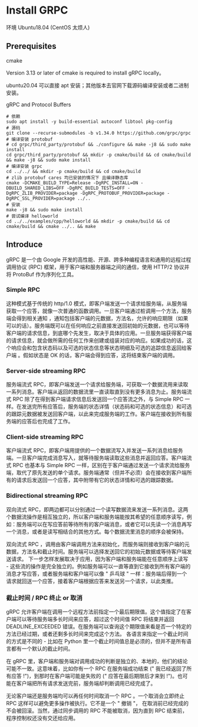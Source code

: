 # Install GRPC

环境 Ubuntu18.04 (CentOS 太烦人)

## Prerequisites

cmake

Version 3.13 or later of cmake is required to install gRPC locally。

ubuntu20.04 可以直接 apt 安装；其他版本去官网下载源码编译安装或者二进制安装。

gRPC and Protocol Buffers

```shell
# 依赖
sudo apt install -y build-essential autoconf libtool pkg-config
# 源码
git clone --recurse-submodules -b v1.34.0 https://github.com/grpc/grpc
# 编译安装 protobuf
# cd grpc/third_party/protobuf && ./configure && make -j8 && sudo make install
cd grpc/third_party/protobuf && mkdir -p cmake/build && cd cmake/build && make -j8 && sudo make install
# 编译安装 grpc
cd ../../ && mkdir -p cmake/build && cd cmake/build
# zlib protobuf cares 均已安装的情况下 且编译静态库
cmake -DCMAKE_BUILD_TYPE=Release -DgRPC_INSTALL=ON -DBUILD_SHARED_LIBS=OFF -DgRPC_BUILD_TESTS=OFF -DgRPC_ZLIB_PROVIDER=package -DgRPC_PROTOBUF_PROVIDER=package -DgRPC_SSL_PROVIDER=package ../..
# 安装
make -j8 && sudo make install
# 尝试编译 helloworld
cd ../../examples/cpp/helloworld && mkdir -p cmake/build && cd cmake/build && cmake ../.. && make
```

## Introduce

gRPC 是一个由 Google 开发的高性能、开源、跨多种编程语言和通用的远程过程调用协议 (RPC) 框架，用于客户端和服务器端之间的通信，使用 HTTP/2 协议并将 ProtoBuf 作为序列化工具。

### Simple RPC

这种模式基于传统的 http/1.0 模式，即客户端发送一个请求给服务端，从服务端获取一个应答，就像一次普通的函数调用。一旦客户端通过桩调用一个方法，服务端会得到相关通知 ，通知包括客户端的元数据，方法名，允许的响应期限（如果可以的话）。服务端既可以在任何响应之前直接发送回初始的元数据，也可以等待客户端的请求信息，到底哪个先发生，取决于具体的应用。一旦服务端获得客户端的请求信息，就会做所需的任何工作来创建或组装对应的响应。如果成功的话，这个响应会和包含状态码以及可选的状态信息等状态明细及可选的追踪信息返回给客户端 。假如状态是 OK 的话，客户端会得到应答，这将结束客户端的调用。

### Server-side streaming RPC

服务端流式 RPC，即客户端发送一个请求给服务端，可获取一个数据流用来读取一系列消息。客户端从返回的数据流里一直读取直到没有更多消息为止。服务端流式 RPC 除了在得到客户端请求信息后发送回一个应答流之外，与 Simple RPC 一样。在发送完所有应答后，服务端的状态详情（状态码和可选的状态信息）和可选的跟踪元数据被发送回客户端，以此来完成服务端的工作。客户端在接收到所有服务端的应答后也完成了工作。

### Client-side streaming RPC

客户端流式 RPC，即客户端用提供的一个数据流写入并发送一系列消息给服务端。一旦客户端完成消息写入，就等待服务端读取这些消息并返回应答。客户端流式 RPC 也基本与 Simple RPC 一样，区别在于客户端通过发送一个请求流给服务端，取代了原先发送的单个请求。服务端通常（但并不必须）会在接收到客户端所有的请求后发送回一个应答，其中附带有它的状态详情和可选的跟踪数据。

### Bidirectional streaming RPC

双向流式 RPC，即两边都可以分别通过一个读写数据流来发送一系列消息。这两个数据流操作是相互独立的，所以客户端和服务端能按其希望的任意顺序读写，例如：服务端可以在写应答前等待所有的客户端消息，或者它可以先读一个消息再写一个消息，或者是读写相结合的其他方式。每个数据流里消息的顺序会被保持。

双向流式 RPC ，调用由客户端调用方法来初始化，而服务端则接收到客户端的元数据，方法名和截止时间。服务端可以选择发送回它的初始元数据或等待客户端发送请求。
下一步怎样发展取决于应用，因为客户端和服务端能在任意顺序上读写 - 这些流的操作是完全独立的。例如服务端可以一直等直到它接收到所有客户端的消息才写应答，或者服务端和客户端可以像 " 乒乓球 " 一样：服务端后得到一个请求就回送一个应答，接着客户端根据应答来发送另一个请求，以此类推。

### 截止时间 / RPC 终止 or 取消

gRPC 允许客户端在调用一个远程方法前指定一个最后期限值。这个值指定了在客户端可以等待服务端多长时间来应答，超过这个时间值 RPC 将结束并返回 DEADLINE_EXCEEDED 错误。在服务端可以查询这个期限值来看是否一个特定的方法已经过期，或者还剩多长时间来完成这个方法。
各语言来指定一个截止时间的方式是不同的 - 比如在 Python 里一个截止时间值总是必须的，但并不是所有语言都有一个默认的截止时间。

在 gRPC 里，客户端和服务端对调用成功的判断是独立的、本地的，他们的结论可能不一致。这意味着，比如你有一个 RPC 在服务端成功结束 (" 我已经返回了所有应答 !")，到那时在客户端可能是失败的 (" 应答在最后期限后才来到 !")。也可能在客户端把所有请求发送完前，服务端却判断调用已经完成了。

无论客户端还是服务端均可以再任何时间取消一个 RPC 。一个取消会立即终止 RPC 这样可以避免更多操作被执行。它不是一个 " 撤销 "， 在取消前已经完成的不会被回滚。当然，通过同步调用的 RPC 不能被取消，因为直到 RPC 结束前，程序控制权还没有交还给应用。
